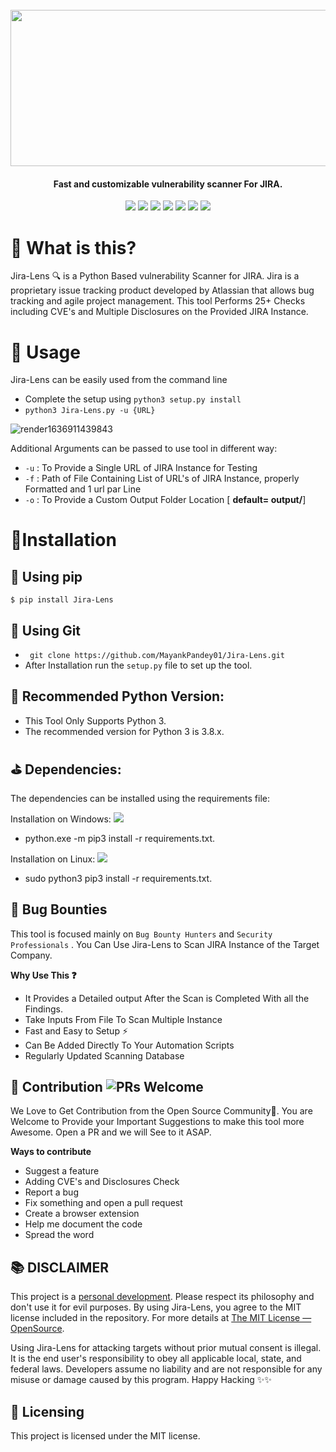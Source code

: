 <h1 align="center">
  <br>
  <a href="https://github.com/MayankPandey01/Jira-Lens/"><img width="750" height="250" src="https://user-images.githubusercontent.com/29165227/141689309-961fa172-5c15-4476-bd84-1c80899a98dc.png"></a>
</h1>

<h4 align="center">Fast and customizable vulnerability scanner For JIRA.</h4>

<p align="center">
<a href="https://www.python.org/"><img src="https://img.shields.io/badge/Made%20with-Python-1f425f.svg"></a>
<a href="https://github.com/MayankPandey01/Jira-Lens/issues"><img src="https://img.shields.io/badge/PRs-welcome-brightgreen.svg?style=flat-square"></a>
<a href="https://pypi.org/project/Jira-Lens/"><img src="https://img.shields.io/pypi/v/Jira-Lens"></a>
<a href="https://twitter.com/mayank_pandey01"><img src="https://img.shields.io/twitter/follow/mayank_pandey01?style=social"></a>
<a href="https://pypi.org/project/Jira-Lens/"><img src="https://img.shields.io/pypi/pyversions/Jira-Lens"></a>
<a href="https://pypi.python.org/pypi/ansicolortags/"><img src="https://img.shields.io/pypi/l/ansicolortags.svg"></a>
<a href="https://github.com/ellerbrock/open-source-badges/"><img src="https://badges.frapsoft.com/os/v1/open-source.svg?v=103"></a>  
</p>




# 🤔 What is this?

Jira-Lens 🔍 is a Python Based vulnerability Scanner for JIRA. 
Jira is a proprietary issue tracking product developed by Atlassian that allows bug tracking and agile project management. 
This tool Performs 25+ Checks including CVE's and Multiple Disclosures on the Provided JIRA Instance.

# 🚀 Usage
Jira-Lens can be easily  used from the command line 
- Complete the setup using `python3 setup.py install`
- `python3 Jira-Lens.py -u {URL}`

![render1636911439843](https://user-images.githubusercontent.com/29165227/141692149-7b68504e-410d-43a5-b20e-d8c9963d260d.gif)

 Additional Arguments can be passed to use tool in different way:
 
 - `-u` : To Provide a Single URL of JIRA Instance for Testing
 - `-f` : Path of File Containing List of URL's of JIRA Instance, properly Formatted and 1 url par Line
 - `-o` : To Provide a Custom Output Folder Location [ **default= output/**]
 


# 🔧Installation

## 🔨 Using pip

```$ pip install Jira-Lens```

## 🔨 Using Git
- ` git clone https://github.com/MayankPandey01/Jira-Lens.git`
- After Installation run the `setup.py` file to set up the tool.

## 🧪 Recommended Python Version:
- This Tool Only Supports Python 3.
- The recommended version for Python 3 is 3.8.x.

## ⛳ Dependencies:

The dependencies can be installed using the requirements file:

Installation on Windows:  ![](https://camo.githubusercontent.com/920e3f8eb007a3834e641d27fddb9c102da3fd0c619785b52efb4dabcef2da1c/68747470733a2f2f696d672e736869656c64732e696f2f6769746875622f776f726b666c6f772f7374617475732f6369706865792f6369706865792f507974686f6e2532306170706c69636174696f6e3f6c6162656c3d57696e646f7773)
- python.exe -m pip3 install -r requirements.txt.

Installation on Linux: ![](https://camo.githubusercontent.com/973cbf24b31b5d10c7f8d4f65fda4c696de8d3bed0923536820f9ac262b8ad08/68747470733a2f2f696d672e736869656c64732e696f2f6769746875622f776f726b666c6f772f7374617475732f6369706865792f6369706865792f507974686f6e2532306170706c69636174696f6e3f6c6162656c3d4c696e7578)
- sudo python3 pip3 install -r requirements.txt.


## 🐞 Bug Bounties

This tool is focused mainly on `Bug Bounty Hunters` and `Security Professionals` . You Can Use Jira-Lens to Scan JIRA Instance of the Target Company. 

**Why Use This ❓**
- It Provides a Detailed output After the Scan is Completed With all the Findings.
- Take Inputs From File To Scan Multiple Instance
- Fast and Easy to Setup   ⚡
- Can Be Added Directly To Your Automation Scripts 
- Regularly Updated Scanning Database

 



## 🎯 Contribution ![PRs Welcome](https://img.shields.io/badge/PRs-welcome-brightgreen.svg?style=flat-square)
We Love to Get Contribution from the Open Source Community💙. You are Welcome to Provide your Important Suggestions to make this tool more Awesome. Open a PR  and we will See to it ASAP.

**Ways to contribute**
- Suggest a feature
- Adding CVE's and Disclosures Check
- Report a bug
- Fix something and open a pull request
- Create a browser extension
- Help me document the code
- Spread the word

## 📚 DISCLAIMER

This project is a [personal development](https://en.wikipedia.org/wiki/Personal_development). Please respect its philosophy and don't use it for evil purposes. By using Jira-Lens, you agree to the MIT license included in the repository. For more details at [The MIT License &mdash; OpenSource](https://opensource.org/licenses/MIT).

Using Jira-Lens for attacking targets without prior mutual consent is illegal. It is the end user's responsibility to obey all applicable local, state, and federal laws. Developers assume no liability and are not responsible for any misuse or damage caused by this program.
Happy Hacking ✨✨

## 📃 Licensing

This project is licensed under the MIT license.










